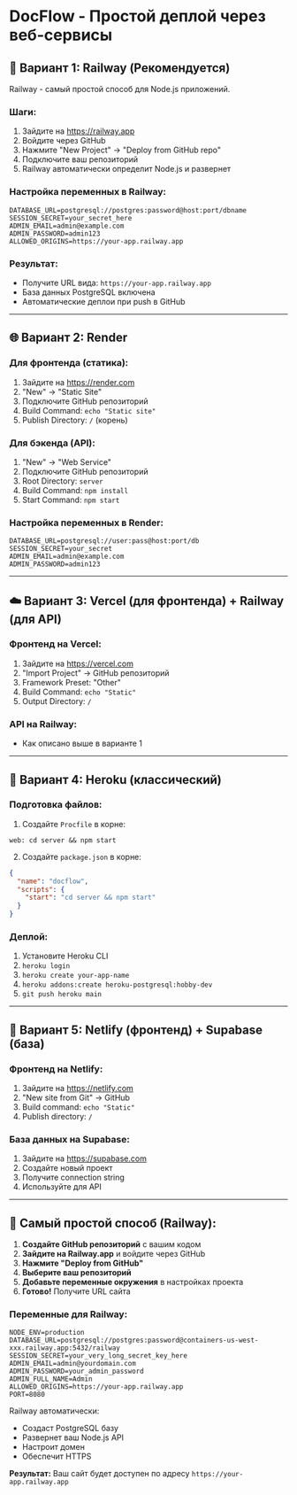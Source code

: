 # DocFlow - Простой деплой через веб-сервисы

## 🚀 Вариант 1: Railway (Рекомендуется)

Railway - самый простой способ для Node.js приложений.

### Шаги:
1. Зайдите на https://railway.app
2. Войдите через GitHub
3. Нажмите "New Project" → "Deploy from GitHub repo"
4. Подключите ваш репозиторий
5. Railway автоматически определит Node.js и развернет

### Настройка переменных в Railway:
```
DATABASE_URL=postgresql://postgres:password@host:port/dbname
SESSION_SECRET=your_secret_here
ADMIN_EMAIL=admin@example.com
ADMIN_PASSWORD=admin123
ALLOWED_ORIGINS=https://your-app.railway.app
```

### Результат:
- Получите URL вида: `https://your-app.railway.app`
- База данных PostgreSQL включена
- Автоматические деплои при push в GitHub

---

## 🌐 Вариант 2: Render

### Для фронтенда (статика):
1. Зайдите на https://render.com
2. "New" → "Static Site"
3. Подключите GitHub репозиторий
4. Build Command: `echo "Static site"`
5. Publish Directory: `/` (корень)

### Для бэкенда (API):
1. "New" → "Web Service"
2. Подключите GitHub репозиторий
3. Root Directory: `server`
4. Build Command: `npm install`
5. Start Command: `npm start`

### Настройка переменных в Render:
```
DATABASE_URL=postgresql://user:pass@host:port/db
SESSION_SECRET=your_secret
ADMIN_EMAIL=admin@example.com
ADMIN_PASSWORD=admin123
```

---

## ☁️ Вариант 3: Vercel (для фронтенда) + Railway (для API)

### Фронтенд на Vercel:
1. Зайдите на https://vercel.com
2. "Import Project" → GitHub репозиторий
3. Framework Preset: "Other"
4. Build Command: `echo "Static"`
5. Output Directory: `/`

### API на Railway:
- Как описано выше в варианте 1

---

## 🔧 Вариант 4: Heroku (классический)

### Подготовка файлов:
1. Создайте `Procfile` в корне:
```
web: cd server && npm start
```

2. Создайте `package.json` в корне:
```json
{
  "name": "docflow",
  "scripts": {
    "start": "cd server && npm start"
  }
}
```

### Деплой:
1. Установите Heroku CLI
2. `heroku login`
3. `heroku create your-app-name`
4. `heroku addons:create heroku-postgresql:hobby-dev`
5. `git push heroku main`

---

## 📱 Вариант 5: Netlify (фронтенд) + Supabase (база)

### Фронтенд на Netlify:
1. Зайдите на https://netlify.com
2. "New site from Git" → GitHub
3. Build command: `echo "Static"`
4. Publish directory: `/`

### База данных на Supabase:
1. Зайдите на https://supabase.com
2. Создайте новый проект
3. Получите connection string
4. Используйте для API

---

## 🎯 Самый простой способ (Railway):

1. **Создайте GitHub репозиторий** с вашим кодом
2. **Зайдите на Railway.app** и войдите через GitHub
3. **Нажмите "Deploy from GitHub"**
4. **Выберите ваш репозиторий**
5. **Добавьте переменные окружения** в настройках проекта
6. **Готово!** Получите URL сайта

### Переменные для Railway:
```
NODE_ENV=production
DATABASE_URL=postgresql://postgres:password@containers-us-west-xxx.railway.app:5432/railway
SESSION_SECRET=your_very_long_secret_key_here
ADMIN_EMAIL=admin@yourdomain.com
ADMIN_PASSWORD=your_admin_password
ADMIN_FULL_NAME=Admin
ALLOWED_ORIGINS=https://your-app.railway.app
PORT=8080
```

Railway автоматически:
- Создаст PostgreSQL базу
- Развернет ваш Node.js API
- Настроит домен
- Обеспечит HTTPS

**Результат:** Ваш сайт будет доступен по адресу `https://your-app.railway.app`
